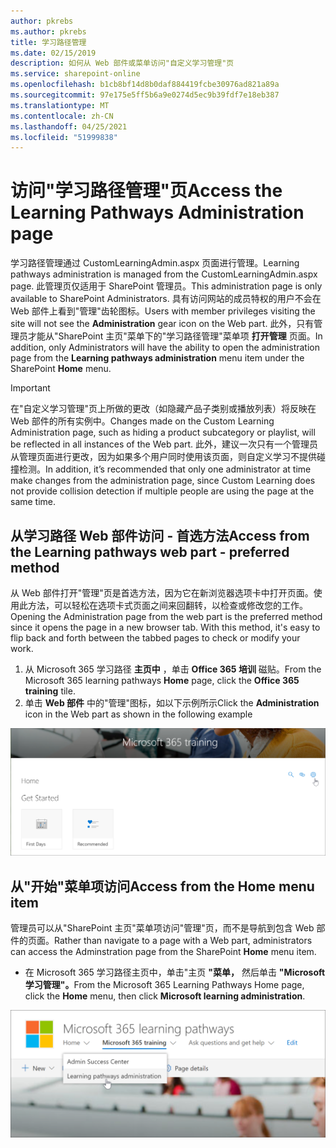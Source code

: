 ```yaml
---
author: pkrebs
ms.author: pkrebs
title: 学习路径管理
ms.date: 02/15/2019
description: 如何从 Web 部件或菜单访问"自定义学习管理"页
ms.service: sharepoint-online
ms.openlocfilehash: b1cb8bf14d8b0daf884419fcbe30976ad821a89a
ms.sourcegitcommit: 97e175e5ff5b6a9e0274d5ec9b39fdf7e18eb387
ms.translationtype: MT
ms.contentlocale: zh-CN
ms.lasthandoff: 04/25/2021
ms.locfileid: "51999838"
---
```

# <a name="access-the-learning-pathways-administration-page"></a><span data-ttu-id="52e34-103">访问"学习路径管理"页</span><span class="sxs-lookup"><span data-stu-id="52e34-103">Access the Learning Pathways Administration page</span></span>

<span data-ttu-id="52e34-104">学习路径管理通过 CustomLearningAdmin.aspx 页面进行管理。</span><span class="sxs-lookup"><span data-stu-id="52e34-104">Learning pathways administration is managed from the CustomLearningAdmin.aspx page.</span></span> <span data-ttu-id="52e34-105">此管理页仅适用于 SharePoint 管理员。</span><span class="sxs-lookup"><span data-stu-id="52e34-105">This administration page is only available to SharePoint Administrators.</span></span> <span data-ttu-id="52e34-106">具有访问网站的成员特权的用户不会在 Web 部件上看到"管理"齿轮图标。</span><span class="sxs-lookup"><span data-stu-id="52e34-106">Users with member privileges visiting the site will not see the **Administration** gear icon on the Web part.</span></span> <span data-ttu-id="52e34-107">此外，只有管理员才能从"SharePoint 主页"菜单下的"学习路径管理"菜单项 **打开管理** 页面。</span><span class="sxs-lookup"><span data-stu-id="52e34-107">In addition, only Administrators will have the ability to open the administration page from the **Learning pathways administration** menu item under the SharePoint **Home** menu.</span></span> 

> [!IMPORTANT]
> <span data-ttu-id="52e34-108">在"自定义学习管理"页上所做的更改（如隐藏产品子类别或播放列表）将反映在 Web 部件的所有实例中。</span><span class="sxs-lookup"><span data-stu-id="52e34-108">Changes made on the Custom Learning Administration page, such as hiding a product subcategory or playlist, will be reflected in all instances of the Web part.</span></span> <span data-ttu-id="52e34-109">此外，建议一次只有一个管理员从管理页面进行更改，因为如果多个用户同时使用该页面，则自定义学习不提供碰撞检测。</span><span class="sxs-lookup"><span data-stu-id="52e34-109">In addition, it’s recommended that only one administrator at time make changes from the administration page, since Custom Learning does not provide collision detection if multiple people are using the page at the same time.</span></span>  

## <a name="access-from-the-learning-pathways-web-part---preferred-method"></a><span data-ttu-id="52e34-110">从学习路径 Web 部件访问 - 首选方法</span><span class="sxs-lookup"><span data-stu-id="52e34-110">Access from the Learning pathways web part - preferred method</span></span>
<span data-ttu-id="52e34-111">从 Web 部件打开"管理"页是首选方法，因为它在新浏览器选项卡中打开页面。使用此方法，可以轻松在选项卡式页面之间来回翻转，以检查或修改您的工作。</span><span class="sxs-lookup"><span data-stu-id="52e34-111">Opening the Administration page from the web part is the preferred method since it opens the page in a new browser tab. With this method, it's easy to flip back and forth between the tabbed pages to check or modify your work.</span></span>  

1. <span data-ttu-id="52e34-112">从 Microsoft 365 学习路径 **主页中** ，单击 **Office 365 培训** 磁贴。</span><span class="sxs-lookup"><span data-stu-id="52e34-112">From the Microsoft 365 learning pathways **Home** page, click the **Office 365 training** tile.</span></span>
2. <span data-ttu-id="52e34-113">单击 **Web 部件** 中的"管理"图标，如以下示例所示</span><span class="sxs-lookup"><span data-stu-id="52e34-113">Click the **Administration** icon in the Web part as shown in the following example</span></span>  

![cg-adminaccbtn.png](media/cg-adminaccbtn.png)

## <a name="access-from-the-home-menu-item"></a><span data-ttu-id="52e34-115">从"开始"菜单项访问</span><span class="sxs-lookup"><span data-stu-id="52e34-115">Access from the Home menu item</span></span>
<span data-ttu-id="52e34-116">管理员可以从"SharePoint 主页"菜单项访问"管理"页，而不是导航到包含 Web 部件的页面。</span><span class="sxs-lookup"><span data-stu-id="52e34-116">Rather than navigate to a page with a Web part, administrators can access the Adminstration page from the SharePoint **Home** menu item.</span></span> 

- <span data-ttu-id="52e34-117">在 Microsoft 365 学习路径主页中，单击"主页 **"菜单，** 然后单击 **"Microsoft 学习管理"。**</span><span class="sxs-lookup"><span data-stu-id="52e34-117">From the Microsoft 365 Learning Pathways Home page, click the **Home** menu, then click **Microsoft learning administration**.</span></span>

![cg-adminaccmenu.png](media/cg-adminaccmenu.png)